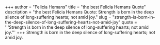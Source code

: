 +++
author = "Felicia Hemans"
title = "the best Felicia Hemans Quote"
description = "the best Felicia Hemans Quote: Strength is born in the deep silence of long-suffering hearts; not amid joy."
slug = "strength-is-born-in-the-deep-silence-of-long-suffering-hearts-not-amid-joy"
quote = '''Strength is born in the deep silence of long-suffering hearts; not amid joy.'''
+++
Strength is born in the deep silence of long-suffering hearts; not amid joy.

